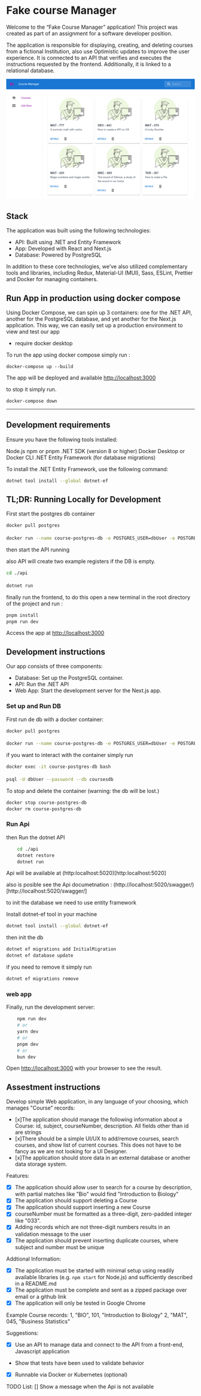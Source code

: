 # Fake course Manager

Welcome to the “Fake Course Manager” application! This project was created as part of an assignment for a software developer position.

The application is responsible for displaying, creating, and deleting courses from a fictional Institution, also use Optimistic updates to improve the user experience. It is connected to an API that verifies and executes the instructions requested by the frontend. Additionally, it is linked to a relational database.

![screnshot](./docs/image.png)

## Stack

 The application was built using the following technologies: 

- API: Built using .NET and Entity Framework
- App: Developed with React and Next.js
- Database: Powered by PostgreSQL
    
In addition to these core technologies, we’ve also utilized complementary tools and libraries, including Redux, Material-UI (MUI), Sass, ESLint, Prettier and Docker for managing containers.

## Run App in production using docker compose

Using Docker Compose, we can spin up 3 containers: one for the .NET API, another for the PostgreSQL database, and yet another for the Next.js application. 
This way, we can easily set up a production environment to view and test our app

- require docker desktop

To run the app using docker compose simply run :

```
docker-compose up --build
```
The app will be deployed and available [http://localhost:3000](http://localhost:3000)


to stop it simply run.
```
docker-compose down
```

---

## Development requirements

Ensure you have the following tools installed:

Node.js
npm or pnpm
.NET SDK (version 8 or higher)
Docker Desktop or Docker CLI
.NET Entity Framework (for database migrations)

To install the .NET Entity Framework, use the following command:

```bash
dotnet tool install --global dotnet-ef
```

## TL;DR: Running Locally for Development 

First start the postgres db container 

```bash
docker pull postgres

docker run --name course-postgres-db -e POSTGRES_USER=dbUser -e POSTGRES_PASSWORD=dbpassword -e POSTGRES_DB=coursesdb -p 5432:5432 -d postgres
```
then start the API running

also API will create two example registers if the DB is empty.

```bash
cd ./api

dotnet run
```

finally run the frontend, to do this open a new terminal in the root directory of the project and run : 

```bash
pnpm install
pnpm run dev
```

Access the app at [http://localhost:3000](http://localhost:3000)


## Development instructions

Our app consists of three components:

- Database: Set up the PostgreSQL container.
- API: Run the .NET API
- Web App: Start the development server for the Next.js app.

### Set up and Run DB

First run de db with a docker container:

```bash
docker pull postgres

docker run --name course-postgres-db -e POSTGRES_USER=dbUser -e POSTGRES_PASSWORD=dbpassword -e POSTGRES_DB=coursesdb -p 5432:5432 -d postgres
```

if you want to interact with the container simply run 

```bash
docker exec -it course-postgres-db bash

psql -U dbUser --password --db coursesdb
```

To stop and delete the container  (warning: the db will be lost.)

```bash
docker stop course-postgres-db
docker rm course-postgres-db
```

### Run Api

then Run the dotnet API

```bash
    cd ./api
    dotnet restore
    dotnet run
```

Api will be available at (http:localhost:5020)[http:localhost:5020]

also is posible see the Api documetnation : (http://localhost:5020/swagger/)[http://localhost:5020/swagger/]

to init the database we need to use entity framework

Install dotnet-ef tool in your machine

```bash
dotnet tool install --global dotnet-ef
```

then init the db

```bash
dotnet ef migrations add InitialMigration
dotnet ef database update
```

if you need to remove it simply run 
```bash 
dotnet ef migrations remove
```

### web app

Finally, run the development server:

```bash
    npm run dev
    # or
    yarn dev
    # or
    pnpm dev
    # or
    bun dev
```

Open [http://localhost:3000](http://localhost:3000) with your browser to see the result.

## Assestment instructions
Develop simple Web application, in any language of your choosing, which manages "Course" records:
- [x]The application should manage the following information about a Course: id, subject, courseNumber, description. All fields other than id are strings
- [x]There should be a simple UI/UX to add/remove courses, search courses, and show list of current courses. This does not have to be fancy as we are not looking for a UI Designer.
- [x]The application should store data in an external database or another data storage system.

Features:
- [x] The application should allow user to search for a course by description, with partial matches like "Bio" would find "Introduction to Biology"
- [x] The application should support deleting a Course
- [x] The application should support inserting a new Course
- [x] courseNumber must be formatted as a three-digit, zero-padded integer like "033". 
- [x] Adding records which are not three-digit numbers results in an validation message to the user
- [x] The application should prevent inserting duplicate courses, where subject and number must be unique

Addtional Information:
- [x] The application must be started with minimal setup using readily available libraries (e.g. `npm start` for Node.js) and sufficiently described in a README.md
- [x] The application must be complete and sent as a zipped package over email or a github link
- [x] The application will only be tested in Google Chrome

Example Course records:
1, "BIO", 101, "Introduction to Biology"
2, "MAT", 045, "Business Statistics"

Suggestions:
- [x] Use an API to manage data and connect to the API from a front-end, Javascript application
- Show that tests have been used to validate behavior
- [x] Runnable via Docker or Kubernetes (optional)

TODO List: 
[] Show a message when the Api is not available
